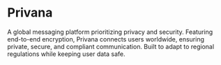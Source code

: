 # Privana
A global messaging platform prioritizing privacy and security. Featuring end-to-end encryption, Privana connects users worldwide, ensuring private, secure, and compliant communication. Built to adapt to regional regulations while keeping user data safe.
